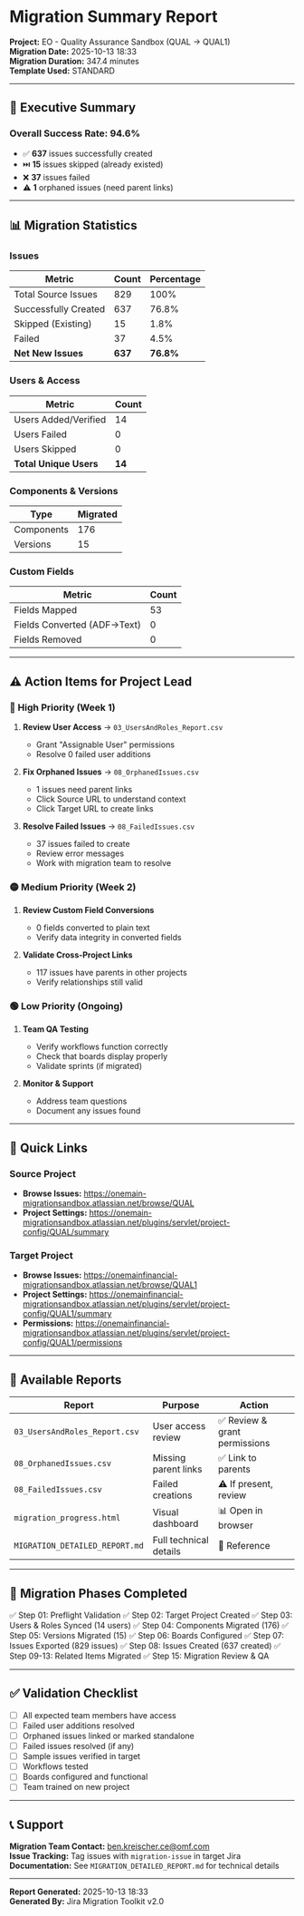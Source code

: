 # Migration Summary Report

**Project:** EO - Quality Assurance Sandbox (QUAL → QUAL1)  
**Migration Date:** 2025-10-13 18:33  
**Migration Duration:** 347.4 minutes  
**Template Used:** STANDARD

---

## 🎯 Executive Summary

### Overall Success Rate: **94.6%**

- ✅ **637** issues successfully created
- ⏭️ **15** issues skipped (already existed)
- ❌ **37** issues failed
- ⚠️ **1** orphaned issues (need parent links)

---

## 📊 Migration Statistics

### Issues
| Metric | Count | Percentage |
|--------|-------|------------|
| Total Source Issues | 829 | 100% |
| Successfully Created | 637 | 76.8% |
| Skipped (Existing) | 15 | 1.8% |
| Failed | 37 | 4.5% |
| **Net New Issues** | **637** | **76.8%** |

### Users & Access
| Metric | Count |
|--------|-------|
| Users Added/Verified | 14 |
| Users Failed | 0 |
| Users Skipped | 0 |
| **Total Unique Users** | **14** |

### Components & Versions
| Type | Migrated |
|------|----------|
| Components | 176 |
| Versions | 15 |

### Custom Fields
| Metric | Count |
|--------|-------|
| Fields Mapped | 53 |
| Fields Converted (ADF→Text) | 0 |
| Fields Removed | 0 |

---

## ⚠️ Action Items for Project Lead

### 🔴 High Priority (Week 1)
1. **Review User Access** → `03_UsersAndRoles_Report.csv`
   - Grant "Assignable User" permissions
   - Resolve 0 failed user additions

2. **Fix Orphaned Issues** → `08_OrphanedIssues.csv`
   - 1 issues need parent links
   - Click Source URL to understand context
   - Click Target URL to create links

3. **Resolve Failed Issues** → `08_FailedIssues.csv`
   - 37 issues failed to create
   - Review error messages
   - Work with migration team to resolve

### 🟡 Medium Priority (Week 2)
1. **Review Custom Field Conversions**
   - 0 fields converted to plain text
   - Verify data integrity in converted fields

2. **Validate Cross-Project Links**
   - 117 issues have parents in other projects
   - Verify relationships still valid

### 🟢 Low Priority (Ongoing)
1. **Team QA Testing**
   - Verify workflows function correctly
   - Check that boards display properly
   - Validate sprints (if migrated)

2. **Monitor & Support**
   - Address team questions
   - Document any issues found

---

## 🔗 Quick Links

### Source Project
- **Browse Issues:** https://onemain-migrationsandbox.atlassian.net/browse/QUAL
- **Project Settings:** https://onemain-migrationsandbox.atlassian.net/plugins/servlet/project-config/QUAL/summary

### Target Project
- **Browse Issues:** https://onemainfinancial-migrationsandbox.atlassian.net/browse/QUAL1
- **Project Settings:** https://onemainfinancial-migrationsandbox.atlassian.net/plugins/servlet/project-config/QUAL1/summary
- **Permissions:** https://onemainfinancial-migrationsandbox.atlassian.net/plugins/servlet/project-config/QUAL1/permissions

---

## 📁 Available Reports

| Report | Purpose | Action |
|--------|---------|--------|
| `03_UsersAndRoles_Report.csv` | User access review | ✅ Review & grant permissions |
| `08_OrphanedIssues.csv` | Missing parent links | ✅ Link to parents |
| `08_FailedIssues.csv` | Failed creations | ⚠️ If present, review |
| `migration_progress.html` | Visual dashboard | 📊 Open in browser |
| `MIGRATION_DETAILED_REPORT.md` | Full technical details | 📖 Reference |

---

## 🎯 Migration Phases Completed

✅ Step 01: Preflight Validation
✅ Step 02: Target Project Created
✅ Step 03: Users & Roles Synced (14 users)
✅ Step 04: Components Migrated (176)
✅ Step 05: Versions Migrated (15)
✅ Step 06: Boards Configured
✅ Step 07: Issues Exported (829 issues)
✅ Step 08: Issues Created (637 created)
✅ Step 09-13: Related Items Migrated
✅ Step 15: Migration Review & QA

---

## ✅ Validation Checklist

- [ ] All expected team members have access
- [ ] Failed user additions resolved
- [ ] Orphaned issues linked or marked standalone
- [ ] Failed issues resolved (if any)
- [ ] Sample issues verified in target
- [ ] Workflows tested
- [ ] Boards configured and functional
- [ ] Team trained on new project

---

## 📞 Support

**Migration Team Contact:** ben.kreischer.ce@omf.com  
**Issue Tracking:** Tag issues with `migration-issue` in target Jira  
**Documentation:** See `MIGRATION_DETAILED_REPORT.md` for technical details

---

**Report Generated:** 2025-10-13 18:33  
**Generated By:** Jira Migration Toolkit v2.0


